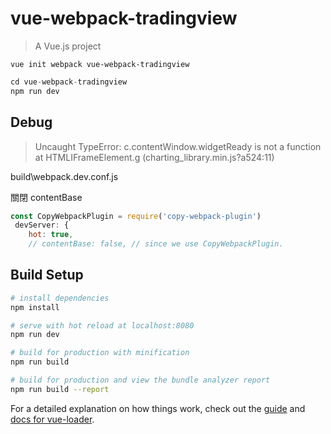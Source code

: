 # vue-webpack-tradingview

> A Vue.js project

`vue init webpack vue-webpack-tradingview`

```js
cd vue-webpack-tradingview
npm run dev
```

## Debug

> Uncaught TypeError: c.contentWindow.widgetReady is not a function at HTMLIFrameElement.g (charting_library.min.js?a524:11)

build\webpack.dev.conf.js

關閉 contentBase

```js
const CopyWebpackPlugin = require('copy-webpack-plugin')
 devServer: {
    hot: true,
    // contentBase: false, // since we use CopyWebpackPlugin.
```

## Build Setup

``` bash
# install dependencies
npm install

# serve with hot reload at localhost:8080
npm run dev

# build for production with minification
npm run build

# build for production and view the bundle analyzer report
npm run build --report
```

For a detailed explanation on how things work, check out the [guide](http://vuejs-templates.github.io/webpack/) and [docs for vue-loader](http://vuejs.github.io/vue-loader).
